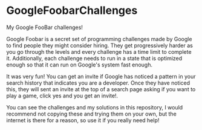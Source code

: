 # GoogleFoobarChallenges
My Google FooBar challenges!  

Google Foobar is a secret set of programming challenges made by Google to find people they might consider hiring. They get progressively harder as you go through the levels and every challenge has a time limit to complete it. Additionally, each challenge needs to run in a state that is optimized enough so that it can run on Google's system fast enough.  

It was very fun! You can get an invite if Google has noticed a pattern in your search history that indicates you are a developer. Once they have noticed this, they will sent an invite at the top of a search page asking if you want to play a game, click yes and you get an invite!.  

You can see the challenges and my solutions in this repository, I would recommend not copying these and trying them on your own, but the internet is there for a reason, so use it if you really need help! 
